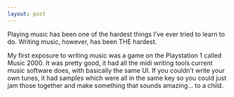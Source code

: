 ```yaml
---
layout: post
---
```

Playing music has been one of the hardest things I’ve ever tried to learn to do. Writing music, however, has been THE hardest.

My first exposure to writing music was a game on the Playstation 1 called Music 2000. It was pretty good, it had all the midi writing tools current music software does, with basically the same UI. If you couldn’t write your own tunes, it had samples which were all in the same key so you could just jam those together and make something that sounds amazing... to a child. 